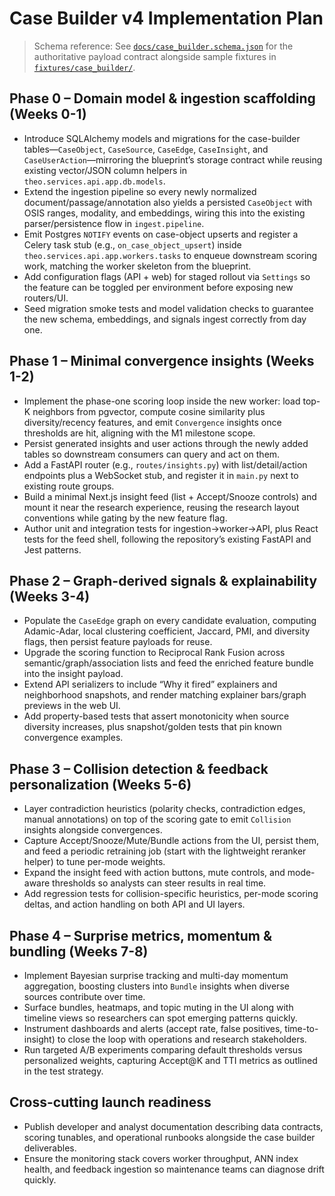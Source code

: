 # Case Builder v4 Implementation Plan

> Schema reference: See [`docs/case_builder.schema.json`](docs/case_builder.schema.json) for the authoritative payload contract alongside sample fixtures in [`fixtures/case_builder/`](fixtures/case_builder/).

## Phase 0 – Domain model & ingestion scaffolding (Weeks 0-1)
- Introduce SQLAlchemy models and migrations for the case-builder tables—`CaseObject`, `CaseSource`, `CaseEdge`, `CaseInsight`, and `CaseUserAction`—mirroring the blueprint’s storage contract while reusing existing vector/JSON column helpers in `theo.services.api.app.db.models`.
- Extend the ingestion pipeline so every newly normalized document/passage/annotation also yields a persisted `CaseObject` with OSIS ranges, modality, and embeddings, wiring this into the existing parser/persistence flow in `ingest.pipeline`.
- Emit Postgres `NOTIFY` events on case-object upserts and register a Celery task stub (e.g., `on_case_object_upsert`) inside `theo.services.api.app.workers.tasks` to enqueue downstream scoring work, matching the worker skeleton from the blueprint.
- Add configuration flags (API + web) for staged rollout via `Settings` so the feature can be toggled per environment before exposing new routers/UI.
- Seed migration smoke tests and model validation checks to guarantee the new schema, embeddings, and signals ingest correctly from day one.

## Phase 1 – Minimal convergence insights (Weeks 1-2)
- Implement the phase-one scoring loop inside the new worker: load top-K neighbors from pgvector, compute cosine similarity plus diversity/recency features, and emit `Convergence` insights once thresholds are hit, aligning with the M1 milestone scope.
- Persist generated insights and user actions through the newly added tables so downstream consumers can query and act on them.
- Add a FastAPI router (e.g., `routes/insights.py`) with list/detail/action endpoints plus a WebSocket stub, and register it in `main.py` next to existing route groups.
- Build a minimal Next.js insight feed (list + Accept/Snooze controls) and mount it near the research experience, reusing the research layout conventions while gating by the new feature flag.
- Author unit and integration tests for ingestion→worker→API, plus React tests for the feed shell, following the repository’s existing FastAPI and Jest patterns.

## Phase 2 – Graph-derived signals & explainability (Weeks 3-4)
- Populate the `CaseEdge` graph on every candidate evaluation, computing Adamic-Adar, local clustering coefficient, Jaccard, PMI, and diversity flags, then persist feature payloads for reuse.
- Upgrade the scoring function to Reciprocal Rank Fusion across semantic/graph/association lists and feed the enriched feature bundle into the insight payload.
- Extend API serializers to include “Why it fired” explainers and neighborhood snapshots, and render matching explainer bars/graph previews in the web UI.
- Add property-based tests that assert monotonicity when source diversity increases, plus snapshot/golden tests that pin known convergence examples.

## Phase 3 – Collision detection & feedback personalization (Weeks 5-6)
- Layer contradiction heuristics (polarity checks, contradiction edges, manual annotations) on top of the scoring gate to emit `Collision` insights alongside convergences.
- Capture Accept/Snooze/Mute/Bundle actions from the UI, persist them, and feed a periodic retraining job (start with the lightweight reranker helper) to tune per-mode weights.
- Expand the insight feed with action buttons, mute controls, and mode-aware thresholds so analysts can steer results in real time.
- Add regression tests for collision-specific heuristics, per-mode scoring deltas, and action handling on both API and UI layers.

## Phase 4 – Surprise metrics, momentum & bundling (Weeks 7-8)
- Implement Bayesian surprise tracking and multi-day momentum aggregation, boosting clusters into `Bundle` insights when diverse sources contribute over time.
- Surface bundles, heatmaps, and topic muting in the UI along with timeline views so researchers can spot emerging patterns quickly.
- Instrument dashboards and alerts (accept rate, false positives, time-to-insight) to close the loop with operations and research stakeholders.
- Run targeted A/B experiments comparing default thresholds versus personalized weights, capturing Accept@K and TTI metrics as outlined in the test strategy.

## Cross-cutting launch readiness
- Publish developer and analyst documentation describing data contracts, scoring tunables, and operational runbooks alongside the case builder deliverables.
- Ensure the monitoring stack covers worker throughput, ANN index health, and feedback ingestion so maintenance teams can diagnose drift quickly.
